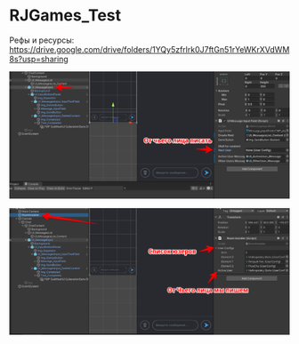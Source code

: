 # RJGames_Test
Рефы и ресурсы: https://drive.google.com/drive/folders/1YQy5zfrlrk0J7ftGn51rYeWKrXVdWM8s?usp=sharing

![alt text](https://github.com/SLiGerr/RJGames_Test/blob/master/rj1.png?raw=true)

![alt text](https://github.com/SLiGerr/RJGames_Test/blob/master/rj2.png?raw=true)
